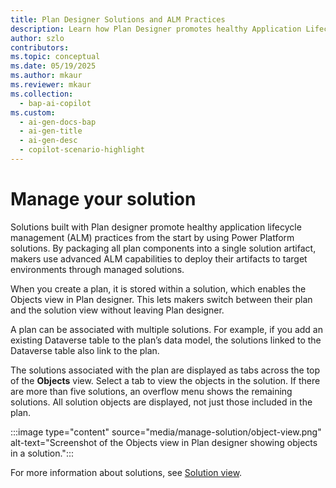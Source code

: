 ```yaml
---
title: Plan Designer Solutions and ALM Practices  
description: Learn how Plan Designer promotes healthy Application Lifecycle Management (ALM) practices by packaging plan components into solutions for advanced ALM capabilities.  
author: szlo  
contributors:  
ms.topic: conceptual  
ms.date: 05/19/2025  
ms.author: mkaur  
ms.reviewer: mkaur  
ms.collection:  
  - bap-ai-copilot  
ms.custom:  
  - ai-gen-docs-bap  
  - ai-gen-title  
  - ai-gen-desc  
  - copilot-scenario-highlight  
---
```


# Manage your solution

Solutions built with Plan designer promote healthy application lifecycle management (ALM) practices from the start by using Power Platform solutions. By packaging all plan components into a single solution artifact, makers use advanced ALM capabilities to deploy their artifacts to target environments through managed solutions.

When you create a plan, it is stored within a solution, which enables the Objects view in Plan designer. This lets makers switch between their plan and the solution view without leaving Plan designer.

A plan can be associated with multiple solutions. For example, if you add an existing Dataverse table to the plan’s data model, the solutions linked to the Dataverse table also link to the plan.

The solutions associated with the plan are displayed as tabs across the top of the **Objects** view. Select a tab to view the objects in the solution. If there are more than five solutions, an overflow menu shows the remaining solutions. All solution objects are displayed, not just those included in the plan.

:::image type="content" source="media/manage-solution/object-view.png" alt-text="Screenshot of the Objects view in Plan designer showing objects in a solution.":::

For more information about solutions, see [Solution view](/power-apps/maker/data-platform/solutions-area).



